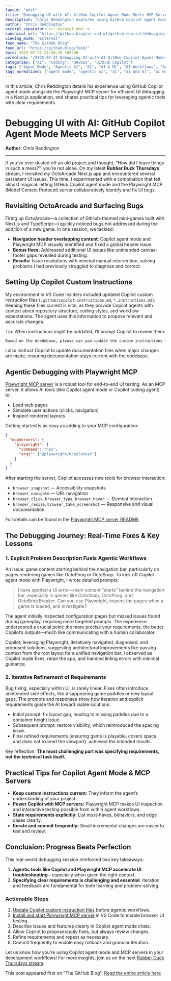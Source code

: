 ```yaml
---
layout: "post"
title: "Debugging UI with AI: GitHub Copilot Agent Mode Meets MCP Servers"
description: "Chris Reddington explores using GitHub Copilot agent mode in combination with the Playwright MCP server to debug and troubleshoot UI issues in a Next.js project. The article highlights best practices for providing clear requirements to AI tools and offers practical tips for real-world agentic workflows."
author: "Chris Reddington"
excerpt_separator: <!--excerpt_end-->
canonical_url: "https://github.blog/ai-and-ml/github-copilot/debugging-ui-with-ai-github-copilot-agent-mode-meets-mcp-servers/"
viewing_mode: "external"
feed_name: "The GitHub Blog"
feed_url: "https://github.blog/feed/"
date: 2025-07-22 21:58:35 +00:00
permalink: "/2025-07-22-Debugging-UI-with-AI-GitHub-Copilot-Agent-Mode-Meets-MCP-Servers.html"
categories: ["AI", "Coding", "DevOps", "GitHub Copilot"]
tags: ["Agent Mode", "Agentic AI", "AI", "AI & ML", "AI Workflows", "Automation", "Coding", "Custom Instructions", "Developer Productivity", "DevOps", "End To End Testing", "GitHub Copilot", "MCP", "MCP Server", "News", "Next.js", "Playwright", "Rubber Duck Thursdays", "TypeScript", "UI Debugging", "VS Code"]
tags_normalized: ["agent mode", "agentic ai", "ai", "ai and ml", "ai workflows", "automation", "coding", "custom instructions", "developer productivity", "devops", "end to end testing", "github copilot", "mcp", "mcp server", "news", "nextdotjs", "playwright", "rubber duck thursdays", "typescript", "ui debugging", "vs code"]
---
```


In this article, Chris Reddington details his experience using GitHub Copilot agent mode alongside the Playwright MCP server for efficient UI debugging in a Next.js application, and shares practical tips for leveraging agentic tools with clear requirements.<!--excerpt_end-->

# Debugging UI with AI: GitHub Copilot Agent Mode Meets MCP Servers

**Author:** Chris Reddington

---

If you’ve ever dusted off an old project and thought, “How did I leave things in such a mess?”, you’re not alone. On my latest **Rubber Duck Thursdays** stream, I revisited my OctoArcade Next.js app and encountered several persistent UI issues. This time, I experimented with a combination that felt almost magical: letting GitHub Copilot agent mode and the Playwright MCP (Model Context Protocol) server collaboratively identify and fix UI bugs.

## Revisiting OctoArcade and Surfacing Bugs

Firing up OctoArcade—a collection of GitHub-themed mini-games built with Next.js and TypeScript—I quickly noticed bugs not addressed during the addition of a new game. In one session, we tackled:

- **Navigation header overlapping content**: Copilot agent mode and Playwright MCP visually identified and fixed a global header issue.
- **Bonus fixes:** Addressed additional UI issues like unintended canvas-footer gaps revealed during testing.
- **Results:** Issue resolutions with minimal manual intervention, solving problems I had previously struggled to diagnose and correct.

## Setting Up Copilot Custom Instructions

My environment in VS Code Insiders included updated Copilot custom instruction files (`.github/copilot-instructions.md`, `*.instructions.md`). Keeping these files current is vital, as they provide Copilot agents with context about repository structure, coding styles, and workflow expectations. The agent uses this information to propose relevant and accurate changes.

Tip: When instructions might be outdated, I’ll prompt Copilot to review them:

```markdown
Based on the #codebase, please can you update the custom instructions file for accuracy? Please make sure to keep the structure (i.e. headings etc.) as-is. Thanks!
```

I also instruct Copilot to update documentation files when major changes are made, ensuring documentation stays current with the codebase.

## Agentic Debugging with Playwright MCP

[Playwright MCP server](https://github.com/microsoft/playwright) is a robust tool for end-to-end UI testing. As an MCP server, it allows AI tools (like Copilot agent mode or Copilot coding agent) to:

- Load web pages
- Simulate user actions (clicks, navigation)
- Inspect rendered layouts

Getting started is as easy as adding to your MCP configuration:

```json
{
  "mcpServers": {
    "playwright": {
      "command": "npx",
      "args": ["@playwright/mcp@latest"]
    }
  }
}
```

After starting the server, Copilot accesses new tools for browser interaction:

- `browser_snapshot` — Accessibility snapshots
- `browser_navigate` — URL navigation
- `browser_click`, `browser_type`, `browser_hover` — Element interaction
- `browser_resize`, `browser_take_screenshot` — Responsive and visual documentation

Full details can be found in the [Playwright MCP server README](https://github.com/microsoft/playwright-mcp?tab=readme-ov-file#tools).

## The Debugging Journey: Real-Time Fixes & Key Lessons

### 1. Explicit Problem Description Fuels Agentic Workflows

An issue: game content starting behind the navigation bar, particularly on pages rendering games like OctoPong or OctoSnap. To kick off Copilot agent mode with Playwright, I wrote detailed prompts:

> I have spotted a UI error—main content "starts" behind the navigation bar, especially in games like OctoSnap, OctoPong, and OctoBrickBreaker. Can you use Playwright, inspect the pages when a game is loaded, and investigate?

The agent initially inspected configuration pages but missed issues found during gameplay, requiring more targeted prompts. The experience underscored a crucial point: the more precise your requirements, the better Copilot’s outputs—much like communicating with a human collaborator.

Copilot, leveraging Playwright, iteratively navigated, diagnosed, and proposed solutions, suggesting architectural improvements like passing context from the root layout for a unified navigation bar. I observed as Copilot made fixes, reran the app, and handled linting errors with minimal guidance.

### 2. Iterative Refinement of Requirements

Bug fixing, especially within UI, is rarely linear. Fixes often introduce unintended side effects, like disappearing game paddles or new layout gaps. The prompts and responses show how iteration and explicit requirements guide the AI toward viable solutions:

- Initial prompt: fix layout gap, leading to missing paddles due to a container height issue.
- Subsequent prompt: restore visibility, which reintroduced the spacing issue.
- Final refined requirements (ensuring game is playable, covers space, and does not exceed the viewport): achieved the intended results.

Key reflection: **The most challenging part was specifying requirements, not the technical task itself.**

## Practical Tips for Copilot Agent Mode & MCP Servers

- **Keep custom instructions current:** They inform the agent’s understanding of your project.
- **Power Copilot with MCP servers:** Playwright MCP makes UI inspection and interactive testing possible from within agent workflows.
- **State requirements explicitly:** List must-haves, behaviors, and edge cases clearly.
- **Iterate and commit frequently:** Small incremental changes are easier to test and review.

## Conclusion: Progress Beats Perfection

This real-world debugging session reinforced two key takeaways:

1. **Agentic tools like Copilot and Playwright MCP accelerate UI troubleshooting**—especially when given the right context.
2. **Specifying clear requirements is challenging and essential**. Iteration and feedback are fundamental for both learning and problem-solving.

### Actionable Steps

1. [Update Copilot custom instruction files](https://docs.github.com/en/copilot/how-tos/custom-instructions/adding-repository-custom-instructions-for-github-copilot) before agentic workflows.
2. [Install and start Playwright MCP server](https://github.com/microsoft/playwright-mcp?tab=readme-ov-file#getting-started) in VS Code to enable browser UI testing.
3. Describe issues and features clearly in Copilot agent mode chats.
4. Allow Copilot to propose/apply fixes, but always review changes.
5. Refine requirements and repeat as necessary.
6. Commit frequently to enable easy rollback and granular iteration.

Let us know how you’re using Copilot agent mode and MCP servers in your development workflows! For more insights, join us on the next [Rubber Duck Thursdays stream](https://gh.io/rubberduckthursdays).

This post appeared first on "The GitHub Blog". [Read the entire article here](https://github.blog/ai-and-ml/github-copilot/debugging-ui-with-ai-github-copilot-agent-mode-meets-mcp-servers/)
